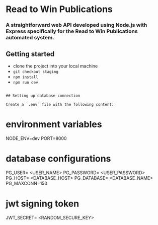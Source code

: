 # Read to Win Publications

### A straightforward web API developed using Node.js with Express specifically for the Read to Win Publications automated system.

## Getting started

- clone the project into your local machine
- `git checkout staging`
- `npm install`
- `npm run dev`

```

## Setting up database connection

Create a `.env` file with the following content:

```

# environment variables

NODE_ENV=dev
PORT=8000

# database configurations

PG_USER= <USER_NAME>
PG_PASSWORD= <USER_PASSWORD>
PG_HOST= <DATABASE_HOST>
PG_DATABASE= <DATABASE_NAME>
PG_MAXCONN=150

# jwt signing token

JWT_SECRET= <RANDOM_SECURE_KEY>

```

```
